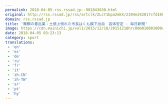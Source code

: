 ```yaml
---
permalink: 2018-04-05-rss.rssad.jp--901843630.html
original: http://rss.rssad.jp/rss/artclk/ZLcY1bpa2mkX/2304e242017cfd1003b06cdd537f650f?ul=yyVajjkWbgxqF3DtnFXyTOhl4E0Oh6gHpaLGLIpel0Gvd7IZcgLul8OsDMLwjOEowXNHHy8qLgYQpB6JlsinIFmFf1IE
domain: rss.rssad.jp
title: '舞鶴の春巡業：土俵上倒れた市長はくも膜下出血　容体安定 - 毎日新聞'
image: https://cdn.mainichi.jp/vol1/2015/12/18/20151218hrc00m010001000q/9.jpg?2
date: 2018-04-05 03:23:13
category: sport
translations: 
 - 'en'
 - 'es'
 - 'de'
 - 'ru'
 - 'fr'
 - 'it'
 - 'zh-CN'
 - 'zh-TW'
 - 'ar'
 - 'pt'
 - 'hy'
---
```


